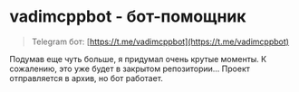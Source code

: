 # vadimcppbot - бот-помощник

> Telegram бот: [https://t.me/vadimcppbot](https://t.me/vadimcppbot)

Подумав еще чуть больше, я придумал очень крутые моменты. К сожалению, это уже будет в закрытом репозитории... 
Проект отправляется в архив, но бот работает.
